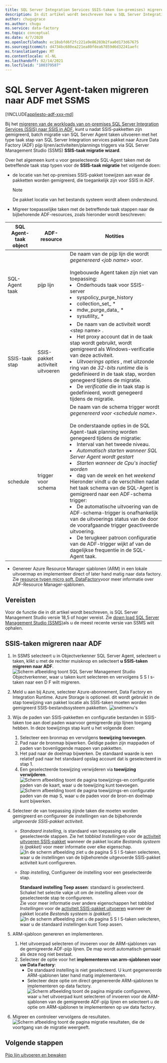 ```yaml
---
title: SQL Server Integration Services SSIS-taken (on-premises) migreren naar Azure Data Factory
description: In dit artikel wordt beschreven hoe u SQL Server Integration Services (SSIS)-taken migreert naar Azure Data Factory pijp lijnen/activiteiten/triggers met behulp van SQL Server Management Studio.
author: chugugrace
ms.author: chugu
ms.service: data-factory
ms.topic: conceptual
ms.date: 4/7/2020
ms.openlocfilehash: ec10abfd6f2fc221a9e86203b2faa0d173d67675
ms.sourcegitcommit: d4734bc680ea221ea80fdea67859d6d32241aefc
ms.translationtype: MT
ms.contentlocale: nl-NL
ms.lasthandoff: 02/14/2021
ms.locfileid: "100379587"
---
```

# <a name="migrate-sql-server-agent-jobs-to-adf-with-ssms"></a>SQL Server Agent-taken migreren naar ADF met SSMS

[!INCLUDE[appliesto-adf-xxx-md](includes/appliesto-adf-xxx-md.md)]

Bij het [migreren van de workloads van on-premises SQL Server Integration Services (SSIS) naar SSIS in ADF](scenario-ssis-migration-overview.md), kunt u nadat SSIS-pakketten zijn gemigreerd, batch migratie van SQL Server Agent taken uitvoeren met het type taak stap van SQL Server Integration services pakket naar Azure Data Factory (ADF) pijp lijnen/activiteiten/plannings triggers via SQL Server Management Studio (SSMS) **SSIS-taak migratie wizard**.

Over het algemeen kunt u voor geselecteerde SQL-Agent taken met de betreffende taak stap typen voor de **SSIS-taak migratie** het volgende doen:

- de locatie van het op-premises SSIS-pakket toewijzen aan waar de pakketten worden gemigreerd, die toegankelijk zijn voor SSIS in ADF.
    > [!NOTE]
    > De pakket locatie van het bestands systeem wordt alleen ondersteund.
- Migreer toepasselijke taken met de betreffende taak stappen naar de bijbehorende ADF-resources, zoals hieronder wordt beschreven:

|SQL Agent-taak object  |ADF-resource  |Notities|
|---------|---------|---------|
|SQL-Agent taak|pijp lijn     |De naam van de pijp lijn die wordt *gegenereerd \<job name> voor*. <br> <br> Ingebouwde Agent taken zijn niet van toepassing: <li> Onderhouds taak voor SSIS-server <li> syspolicy_purge_history <li> collection_set_ * <li> mdw_purge_data_ * <li> sysutility_ *|
|SSIS-taak stap|SSIS-pakket activiteit uitvoeren|<li> De naam van de activiteit wordt \<step name> . <li> Het proxy account dat in de taak stap wordt gebruikt, wordt gemigreerd als Windows-verificatie van deze activiteit. <li> *Uitvoerings opties* , met uitzonde ring van de *32-bits runtime* die is gedefinieerd in de taak stap, worden genegeerd tijdens de migratie. <li> De *verificatie* die in taak stap is gedefinieerd, wordt genegeerd tijdens de migratie.|
|schedule      |trigger voor schema        |De naam van de schema trigger wordt *gegenereerd voor \<schedule name>*. <br> <br> De onderstaande opties in de SQL Agent-taak planning worden genegeerd tijdens de migratie: <li> Interval van het tweede niveau. <li> *Automatisch starten wanneer SQL Server Agent wordt gestart* <li> *Starten wanneer de Cpu's inactief worden* <li> dag van de *week* en het *weekend*<time zone> <br> Hieronder vindt u de verschillen nadat het taak schema van de SQL-Agent is gemigreerd naar een ADF-schema trigger: <li> De automatische uitvoering van de ADF-schema-trigger is onafhankelijk van de uitvoerings status van de door de voorafgaande trigger geactiveerde uitvoering. <li> De terugkeer patroon configuratie van de ADF-trigger wijkt af van de dagelijkse frequentie in de SQL-Agent taak.|

- Genereer Azure Resource Manager sjablonen (ARM) in een lokale uitvoermap en implementeer direct of later hand matig naar data factory. Zie [resource typen micro soft. DataFactory](/azure/templates/microsoft.datafactory/allversions)voor meer informatie over ADF-Resource Manager-sjablonen.

## <a name="prerequisites"></a>Vereisten

Voor de functie die in dit artikel wordt beschreven, is SQL Server Management Studio versie 18,5 of hoger vereist. Zie [down load SQL Server Management Studio (SSMS)](/sql/ssms/download-sql-server-management-studio-ssms)als u de meest recente versie van SSMS wilt ophalen.

## <a name="migrate-ssis-jobs-to-adf"></a>SSIS-taken migreren naar ADF

1. In SSMS selecteert u in Objectverkenner SQL Server Agent, selecteert u taken, klikt u met de rechter muisknop en selecteert **u SSIS-taken migreren naar ADF**.
![Scherm afbeelding toont SQL Server Management Studio Objectverkenner, waar u taken kunt selecteren en vervolgens S S I s-taken naar een D F wilt migreren.](media/how-to-migrate-ssis-job-ssms/menu.png)

1. Meld u aan bij Azure, selecteer Azure-abonnement, Data Factory en Integration Runtime. Azure Storage is optioneel. dit wordt gebruikt in de stap toewijzing van pakket locatie als SSIS-taken moeten worden gemigreerd SSIS-bestandssysteem pakketten.
![snelmenu's](media/how-to-migrate-ssis-job-ssms/step1.png)

1. Wijs de paden van SSIS-pakketten en configuratie bestanden in SSIS-taken toe aan doel paden waarvoor gemigreerde pijp lijnen toegang hebben. In deze toewijzings stap kunt u het volgende doen:

    1. Selecteer een bronmap en vervolgens **toewijzing toevoegen**.
    1. Pad naar de bronmap bijwerken. Geldige paden zijn mappaden of paden van bovenliggende mappen van pakketten.
    1. Het pad naar de doelmap bijwerken. De standaard waarde is een relatief pad naar het standaard opslag account dat is geselecteerd in stap 1.
    1. Een geselecteerde toewijzing verwijderen via **toewijzing verwijderen**.
![Scherm afbeelding toont de pagina toewijzings-en configuratie paden van de kaart, waar u de toewijzing kunt toevoegen. ](media/how-to-migrate-ssis-job-ssms/step2.png)
 ![ Scherm afbeelding toont de pagina toewijzings-en configuratie paden van de map S, waar u de paden voor de bron-en doelmap kunt bijwerken.](media/how-to-migrate-ssis-job-ssms/step2-1.png)

1. Selecteer de van toepassing zijnde taken die moeten worden gemigreerd en configureer de instellingen van de bijbehorende *uitgevoerde SSIS-pakket activiteit*.

    - *Standaard instelling*, is standaard van toepassing op alle geselecteerde stappen. Zie het *tabblad Instellingen* voor de [activiteit uitvoeren SSIS-pakket](how-to-invoke-ssis-package-ssis-activity.md) wanneer de pakket locatie *Bestands systeem is (pakket)* voor meer informatie over elke eigenschap.
    ![In de scherm afbeelding ziet u de pagina S S I S-taken selecteren, waar u de instellingen van de bijbehorende uitgevoerde SSIS-pakket activiteit kunt configureren.](media/how-to-migrate-ssis-job-ssms/step3-1.png)
    - *Stap instelling*, Configureer de instelling voor een geselecteerde stap.
        
        **Standaard instelling Toep assen**: standaard is geselecteerd. Schakel het selectie vakje uit om de instelling alleen voor de geselecteerde stap te configureren.  
        Zie voor meer informatie over andere eigenschappen het *tabblad Instellingen* voor de [activiteit SSIS-pakket uitvoeren](how-to-invoke-ssis-package-ssis-activity.md) wanneer de pakket locatie *Bestands systeem is (pakket)*.
    ![In de scherm afbeelding ziet u de pagina S S I S-taken selecteren, waar u de standaard instellingen kunt Toep assen.](media/how-to-migrate-ssis-job-ssms/step3-2.png)

1. ARM-sjabloon genereren en implementeren.
    1. Het uitvoerpad selecteren of invoeren voor de ARM-sjablonen van de gemigreerde ADF-pijp lijnen. De map wordt automatisch gemaakt als deze nog niet bestaat.
    2. Selecteer de optie voor het **implementeren van arm-sjablonen voor uw Data Factory**:
        - De standaard instelling is niet geselecteerd. U kunt gegenereerde ARM-sjablonen later hand matig implementeren.
        - Selecteer deze optie om direct gegenereerde ARM-sjablonen te implementeren op data factory.
    ![Scherm afbeelding toont de pagina migratie configureren, waar u het uitvoerpad kunt selecteren of invoeren voor de ARM-sjablonen van de gemigreerde ADF-pijp lijnen en selecteert u de optie om ARM-sjablonen te implementeren op uw data factory.](media/how-to-migrate-ssis-job-ssms/step4.png)

1. Migreer en controleer vervolgens de resultaten.
![Scherm afbeelding toont de pagina migratie resultaten, die de voortgang van de migratie weergeeft.](media/how-to-migrate-ssis-job-ssms/step5.png)

## <a name="next-steps"></a>Volgende stappen

[Pijp lijn uitvoeren en bewaken](how-to-invoke-ssis-package-ssis-activity.md)